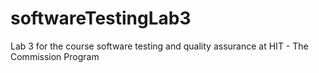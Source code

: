 softwareTestingLab3
===================

Lab 3 for the course software testing and quality assurance at HIT - The Commission Program
